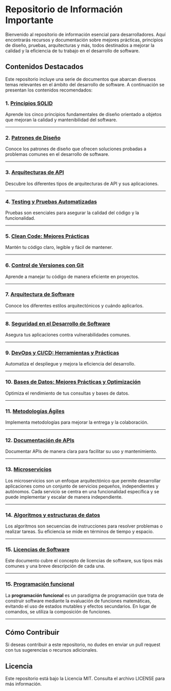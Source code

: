 # Repositorio de Información Importante

Bienvenido al repositorio de información esencial para desarrolladores. Aquí encontrarás recursos y documentación sobre mejores prácticas, principios de diseño, pruebas, arquitecturas y más, todos destinados a mejorar la calidad y la eficiencia de tu trabajo en el desarrollo de software.

## Contenidos Destacados

Este repositorio incluye una serie de documentos que abarcan diversos temas relevantes en el ámbito del desarrollo de software. A continuación se presentan los contenidos recomendados:


### 1. [Principios SOLID](1_solid.md)
Aprende los cinco principios fundamentales de diseño orientado a objetos que mejoran la calidad y mantenibilidad del software.

---

### 2. [Patrones de Diseño](2_patrones_diseno.md)
Conoce los patrones de diseño que ofrecen soluciones probadas a problemas comunes en el desarrollo de software.


---

### 3. [Arquitecturas de API](3_tipos_de_apis.md)
Descubre los diferentes tipos de arquitecturas de API y sus aplicaciones.


---

### 4. [Testing y Pruebas Automatizadas](4_testing.md)
Pruebas son esenciales para asegurar la calidad del código y la funcionalidad.


---

### 5. [Clean Code: Mejores Prácticas](5_clean_code.md)
Mantén tu código claro, legible y fácil de mantener.


---

### 6. [Control de Versiones con Git](6_control_versiones.md)
Aprende a manejar tu código de manera eficiente en proyectos.


---

### 7. [Arquitectura de Software](7_arquitectura.md)
Conoce los diferentes estilos arquitectónicos y cuándo aplicarlos.


---

### 8. [Seguridad en el Desarrollo de Software](8_seguridad.md)
Asegura tus aplicaciones contra vulnerabilidades comunes.

---

### 9. [DevOps y CI/CD: Herramientas y Prácticas](9_devops.md)
Automatiza el despliegue y mejora la eficiencia del desarrollo.

---

### 10. [Bases de Datos: Mejores Prácticas y Optimización](10_bases_de_datos.md)
Optimiza el rendimiento de tus consultas y bases de datos.


---

### 11. [Metodologías Ágiles](11_agile.md)
Implementa metodologías para mejorar la entrega y la colaboración.

---

### 12. [Documentación de APIs](12_documentacion_apis.md)
Documentar APIs de manera clara para facilitar su uso y mantenimiento.


---

### 13. [Microservicios](13_microservicios.md) 
Los microservicios son un enfoque arquitectónico que permite desarrollar aplicaciones como un conjunto de servicios pequeños, independientes y autónomos. Cada servicio se centra en una funcionalidad específica y se puede implementar y escalar de manera independiente.

---

### 14. [Algoritmos y estructuras de datos](14_algoritmos_y_estructura_de_datos.md) 
Los algoritmos son secuencias de instrucciones para resolver problemas o realizar tareas. Su eficiencia se mide en términos de tiempo y espacio.

---

### 15. [Licencias de Software](15_licencias.md) 
Este documento cubre el concepto de licencias de software, sus tipos más comunes y una breve descripción de cada una.

---

### 15. [Programación funcional](16_programacion_funcional.md) 
La **programación funcional** es un paradigma de programación que trata de construir software mediante la evaluación de funciones matemáticas, evitando el uso de estados mutables y efectos secundarios. En lugar de comandos, se utiliza la composición de funciones.


---

## Cómo Contribuir

Si deseas contribuir a este repositorio, no dudes en enviar un pull request con tus sugerencias o recursos adicionales.

## Licencia

Este repositorio está bajo la Licencia MIT. Consulta el archivo LICENSE para más información.
